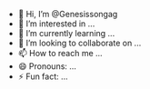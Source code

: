 - 👋 Hi, I’m @Genesissongag
- 👀 I’m interested in ...
- 🌱 I’m currently learning ...
- 💞️ I’m looking to collaborate on ...
- 📫 How to reach me ...
- 😄 Pronouns: ...
- ⚡ Fun fact: ...

<!---
Genesissongag/Genesissongag is a ✨ special ✨ repository because its `README.md` (this file) appears on your GitHub profile.
You can click the Preview link to take a look at your changes.
--->
